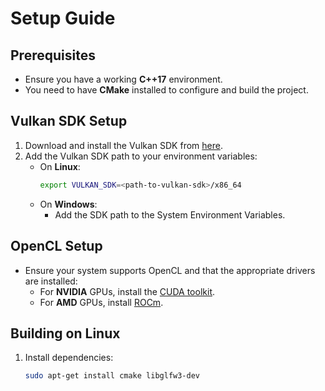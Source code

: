 # Setup Guide

## Prerequisites

- Ensure you have a working **C++17** environment.
- You need to have **CMake** installed to configure and build the project.

## Vulkan SDK Setup

1. Download and install the Vulkan SDK from [here](https://vulkan.lunarg.com/sdk/home).
2. Add the Vulkan SDK path to your environment variables:
   - On **Linux**:
     ```bash
     export VULKAN_SDK=<path-to-vulkan-sdk>/x86_64
     ```
   - On **Windows**:
     - Add the SDK path to the System Environment Variables.

## OpenCL Setup

- Ensure your system supports OpenCL and that the appropriate drivers are installed:
  - For **NVIDIA** GPUs, install the [CUDA toolkit](https://developer.nvidia.com/cuda-toolkit).
  - For **AMD** GPUs, install [ROCm](https://rocmdocs.amd.com/en/latest/).

## Building on Linux

1. Install dependencies:
   ```bash
   sudo apt-get install cmake libglfw3-dev
